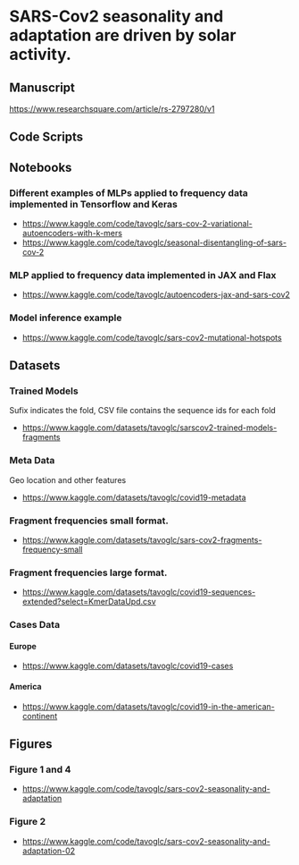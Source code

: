# SARS-Cov2 seasonality and adaptation are driven by solar activity.

## Manuscript
https://www.researchsquare.com/article/rs-2797280/v1

## Code Scripts

## Notebooks

### Different examples of MLPs applied to frequency data implemented in Tensorflow and Keras
- https://www.kaggle.com/code/tavoglc/sars-cov-2-variational-autoencoders-with-k-mers
- https://www.kaggle.com/code/tavoglc/seasonal-disentangling-of-sars-cov-2

### MLP applied to frequency data implemented in JAX and Flax
- https://www.kaggle.com/code/tavoglc/autoencoders-jax-and-sars-cov2

### Model inference example
- https://www.kaggle.com/code/tavoglc/sars-cov2-mutational-hotspots

## Datasets
### Trained Models 
Sufix indicates the fold, CSV file contains the sequence ids for each fold
- https://www.kaggle.com/datasets/tavoglc/sarscov2-trained-models-fragments

### Meta Data
Geo location and other features 
- https://www.kaggle.com/datasets/tavoglc/covid19-metadata

### Fragment frequencies small format. 
- https://www.kaggle.com/datasets/tavoglc/sars-cov2-fragments-frequency-small

### Fragment frequencies large format. 
- https://www.kaggle.com/datasets/tavoglc/covid19-sequences-extended?select=KmerDataUpd.csv

### Cases Data

#### Europe
- https://www.kaggle.com/datasets/tavoglc/covid19-cases
#### America
- https://www.kaggle.com/datasets/tavoglc/covid19-in-the-american-continent

## Figures
### Figure 1 and 4
- https://www.kaggle.com/code/tavoglc/sars-cov2-seasonality-and-adaptation

### Figure 2
- https://www.kaggle.com/code/tavoglc/sars-cov2-seasonality-and-adaptation-02
